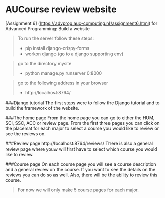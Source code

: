 # AUCourse review website

[Assignment 6] (https://advprog.auc-computing.nl/assignment6.html) for Advanced Programming: Build a website

> To run the server follow these steps:
>   - pip install django-crispy-forms
>   - workon django (go to a django supporting env)

> go to the directory mysite
>   - python manage.py runserver 0:8000

> go to the following address in your browser
>   - http://localhost:8764/


###Django tutorial
The first steps were to follow the Django tutorial and to build the framework of the website.

###The home page
From the home page you can go to either the HUM, SCI, SSC, ACC or review page. From the first three pages you can click on the placemat for each major to select a course you would like to review or see the reviews on.

###Review page http://localhost:8764/reviews/
There is also a general review page where youw will first have to select which course you would like to review.

###Course page 
On each course page you will see a course description and a general review on the course. If you want to see the details on the reviews you can do so as well.  Also, there will be the ability to review this course.

> For now we will only make 5 course pages for each major.
